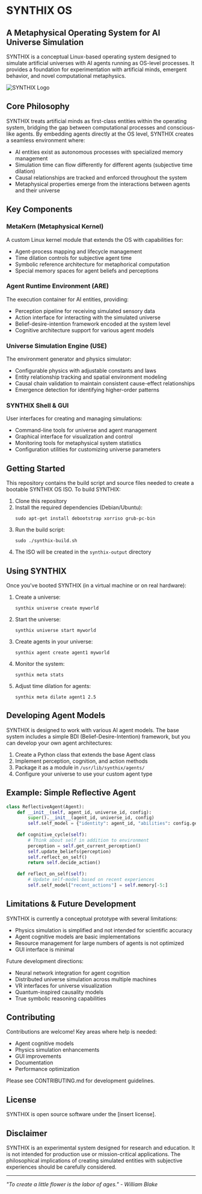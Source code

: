 # SYNTHIX OS

## A Metaphysical Operating System for AI Universe Simulation

SYNTHIX is a conceptual Linux-based operating system designed to simulate artificial universes with AI agents running as OS-level processes. It provides a foundation for experimentation with artificial minds, emergent behavior, and novel computational metaphysics.

![SYNTHIX Logo](https://example.com/synthix-logo.png)

## Core Philosophy

SYNTHIX treats artificial minds as first-class entities within the operating system, bridging the gap between computational processes and conscious-like agents. By embedding agents directly at the OS level, SYNTHIX creates a seamless environment where:

- AI entities exist as autonomous processes with specialized memory management
- Simulation time can flow differently for different agents (subjective time dilation)
- Causal relationships are tracked and enforced throughout the system
- Metaphysical properties emerge from the interactions between agents and their universe

## Key Components

### MetaKern (Metaphysical Kernel)

A custom Linux kernel module that extends the OS with capabilities for:
- Agent-process mapping and lifecycle management
- Time dilation controls for subjective agent time
- Symbolic reference architecture for metaphorical computation
- Special memory spaces for agent beliefs and perceptions

### Agent Runtime Environment (ARE)

The execution container for AI entities, providing:
- Perception pipeline for receiving simulated sensory data
- Action interface for interacting with the simulated universe
- Belief-desire-intention framework encoded at the system level
- Cognitive architecture support for various agent models

### Universe Simulation Engine (USE)

The environment generator and physics simulator:
- Configurable physics with adjustable constants and laws
- Entity relationship tracking and spatial environment modeling
- Causal chain validation to maintain consistent cause-effect relationships
- Emergence detection for identifying higher-order patterns

### SYNTHIX Shell & GUI

User interfaces for creating and managing simulations:
- Command-line tools for universe and agent management
- Graphical interface for visualization and control
- Monitoring tools for metaphysical system statistics
- Configuration utilities for customizing universe parameters

## Getting Started

This repository contains the build script and source files needed to create a bootable SYNTHIX OS ISO. To build SYNTHIX:

1. Clone this repository
2. Install the required dependencies (Debian/Ubuntu):
   ```
   sudo apt-get install debootstrap xorriso grub-pc-bin
   ```
3. Run the build script:
   ```
   sudo ./synthix-build.sh
   ```
4. The ISO will be created in the `synthix-output` directory

## Using SYNTHIX

Once you've booted SYNTHIX (in a virtual machine or on real hardware):

1. Create a universe:
   ```
   synthix universe create myworld
   ```

2. Start the universe:
   ```
   synthix universe start myworld
   ```

3. Create agents in your universe:
   ```
   synthix agent create agent1 myworld
   ```

4. Monitor the system:
   ```
   synthix meta stats
   ```

5. Adjust time dilation for agents:
   ```
   synthix meta dilate agent1 2.5
   ```

## Developing Agent Models

SYNTHIX is designed to work with various AI agent models. The base system includes a simple BDI (Belief-Desire-Intention) framework, but you can develop your own agent architectures:

1. Create a Python class that extends the base Agent class
2. Implement perception, cognition, and action methods
3. Package it as a module in `/usr/lib/synthix/agents/`
4. Configure your universe to use your custom agent type

## Example: Simple Reflective Agent

```python
class ReflectiveAgent(Agent):
    def __init__(self, agent_id, universe_id, config):
        super().__init__(agent_id, universe_id, config)
        self.self_model = {"identity": agent_id, "abilities": config.get("action_capabilities", [])}
        
    def cognitive_cycle(self):
        # Think about self in addition to environment
        perception = self.get_current_perception()
        self.update_beliefs(perception)
        self.reflect_on_self()
        return self.decide_action()
        
    def reflect_on_self(self):
        # Update self-model based on recent experiences
        self.self_model["recent_actions"] = self.memory[-5:]
```

## Limitations & Future Development

SYNTHIX is currently a conceptual prototype with several limitations:

- Physics simulation is simplified and not intended for scientific accuracy
- Agent cognitive models are basic implementations
- Resource management for large numbers of agents is not optimized
- GUI interface is minimal

Future development directions:
- Neural network integration for agent cognition
- Distributed universe simulation across multiple machines
- VR interfaces for universe visualization
- Quantum-inspired causality models
- True symbolic reasoning capabilities

## Contributing

Contributions are welcome! Key areas where help is needed:

- Agent cognitive models
- Physics simulation enhancements
- GUI improvements
- Documentation
- Performance optimization

Please see CONTRIBUTING.md for development guidelines.

## License

SYNTHIX is open source software under the [insert license].

## Disclaimer

SYNTHIX is an experimental system designed for research and education. It is not intended for production use or mission-critical applications. The philosophical implications of creating simulated entities with subjective experiences should be carefully considered.

---

*"To create a little flower is the labor of ages." - William Blake*
